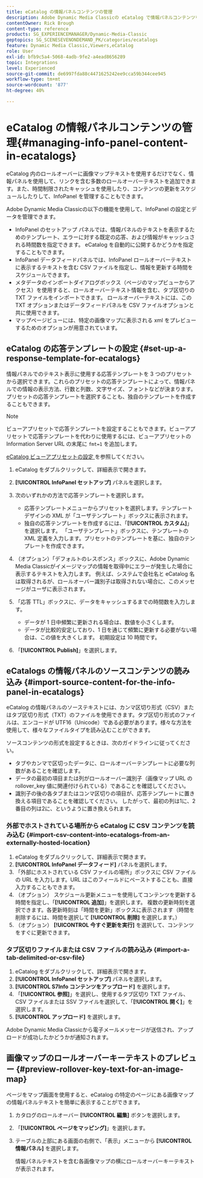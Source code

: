 ```yaml
---
title: eCatalog の情報パネルコンテンツの管理
description: Adobe Dynamic Media Classicの eCatalog で情報パネルコンテンツを管理する方法を説明します。
contentOwner: Rick Brough
content-type: reference
products: SG_EXPERIENCEMANAGER/Dynamic-Media-Classic
geptopics: SG_SCENESEVENONDEMAND_PK/categories/ecatalogs
feature: Dynamic Media Classic,Viewers,eCatalog
role: User
exl-id: bfb9c5a4-5068-4adb-9fe2-a4ead8656289
topic: Integrations
level: Experienced
source-git-commit: de6997fda88c4471625242ee9cca59b344cee945
workflow-type: tm+mt
source-wordcount: '877'
ht-degree: 40%

---
```


# eCatalog の情報パネルコンテンツの管理{#managing-info-panel-content-in-ecatalogs}

eCatalog 内のロールオーバーに画像マップテキストを使用するだけでなく、情報パネルを使用して、リンクを含む多数のロールオーバーテキストを追加できます。また、時間制限されたキャッシュを使用したり、コンテンツの更新をスケジュールしたりして、InfoPanel を管理することもできます。

Adobe Dynamic Media Classicの以下の機能を使用して、InfoPanel の設定とデータを管理できます。

* InfoPanel のセットアップ パネルでは、情報パネルのテキストを表示するためのテンプレート、エラーに対する既定の応答、および情報がキャッシュされる時間数を指定できます。 eCatalog を自動的に公開するかどうかを指定することもできます。
* InfoPanel データフィードパネルでは、InfoPanel ロールオーバーテキストに表示するテキストを含む CSV ファイルを指定し、情報を更新する時間をスケジュールできます。
* メタデータのインポートダイアログボックス（ページのマップビューからアクセス）を使用すると、ロールオーバーテキスト情報を含む、タブ区切りの TXT ファイルをインポートできます。 ロールオーバーテキストには、この TXT オプションまたはデータフィードパネルを CSV ファイルオプションと共に使用できます。
* マップページビューには、特定の画像マップに表示される xml をプレビューするためのオプションが用意されています。

## eCatalog の応答テンプレートの設定 {#set-up-a-response-template-for-ecatalogs}

情報パネルでのテキスト表示に使用する応答テンプレートを 3 つのプリセットから選択できます。これらのプリセットの応答テンプレートによって、情報パネルでの情報の表示方法、行数と列数、文字サイズ、フォントなどが決まります。プリセットの応答テンプレートを選択することも、独自のテンプレートを作成することもできます。

>[!NOTE]
>
>ビューアプリセットで応答テンプレートを設定することもできます。ビューアプリセットで応答テンプレートを代わりに使用するには、ビューアプリセットの Information Server URL の末尾に `fmt=1` を追加します。
>
>[eCatalog ビューアプリセットの設定 ](setting-ecatalog-viewer-presets.md#setting_up_ecatalog_viewer_presets) を参照してください。

1. eCatalog をダブルクリックして、詳細表示で開きます。
1. **[!UICONTROL InfoPanel セットアップ]** パネルを選択します。
1. 次のいずれかの方法で応答テンプレートを選択します。

   * 応答テンプレートメニューからプリセットを選択します。テンプレートデザインの XML が「ユーザテンプレート」ボックスに表示されます。
   * 独自の応答テンプレートを作成するには、「**[!UICONTROL カスタム]**」を選択します。 「ユーザテンプレート」ボックスに、テンプレートの XML 定義を入力します。プリセットのテンプレートを基に、独自のテンプレートを作成できます。

1. （オプション）「デフォルトのレスポンス」ボックスに、Adobe Dynamic Media Classicがイメージマップの情報を取得中にエラーが発生した場合に表示するテキストを入力します。 例えば、システムで会社名と eCatalog 名は取得されるが、ロールオーバー識別子は取得されない場合に、このメッセージがユーザに表示されます。
1. 「応答 TTL」ボックスに、データをキャッシュするまでの時間数を入力します。

   * データが 1 日中頻繁に更新される場合は、数値を小さくします。
   * データが比較的安定しており、1 日を通じて頻繁に更新する必要がない場合は、この値を大きくします。 初期設定は 10 時間です。

1. 「**[!UICONTROL Publish]**」を選択します。

## eCatalogs の情報パネルのソースコンテンツの読み込み {#import-source-content-for-the-info-panel-in-ecatalogs}

eCatalog の情報パネルのソーステキストには、カンマ区切り形式（CSV）またはタブ区切り形式（TXT）のファイルを使用できます。タブ区切り形式のファイルは、エンコードが UTF16（Unicode）である必要があります。様々な方法を使用して、様々なファイルタイプを読み込むことができます。

ソースコンテンツの形式を設定するときは、次のガイドラインに従ってください。

* タブやカンマで区切ったデータに、ロールオーバーテンプレートに必要な列数があることを確認します。
* データの最初の項目または列がロールオーバー識別子（画像マップ URL の rollover_key 値に関連付けられている）であることを確認してください。
* 識別子の後の各タブまたはコンマ区切りの項目が、応答テンプレートに置き換える項目であることを確認してください。 したがって、最初の列は$1$に、2 番目の列は$2$に、というように置き換えられます。

### 外部でホストされている場所から eCatalog に CSV コンテンツを読み込む {#import-csv-content-into-ecatalogs-from-an-externally-hosted-location}

1. eCatalog をダブルクリックして、詳細表示で開きます。
1. **[!UICONTROL InfoPanel データフィード]** パネルを選択します。
1. 「外部にホストされている CSV ファイルの場所」ボックスに CSV ファイルの URL を入力します。URL はこのフィールドにペーストすることも、直接入力することもできます。
1. （オプション） スケジュール更新メニューを使用してコンテンツを更新する時間を指定し、「**[!UICONTROL 追加]**」を選択します。 複数の更新時刻を選択できます。各更新時刻は「時間を更新」ボックスに表示されます（時間を削除するには、時間を選択して **[!UICONTROL 削除]** を選択します。）
1. （オプション） **[!UICONTROL 今すぐ更新を実行]** を選択して、コンテンツをすぐに更新できます。

### タブ区切りファイルまたは CSV ファイルの読み込み {#import-a-tab-delimited-or-csv-file}

<!-- 

Comment Type: remark
Last Modified By: unknown unknown 
Last Modified Date: 

<p>SR changed this section 10/23/2012</p>

 -->

1. eCatalog をダブルクリックして、詳細表示で開きます。
1. **[!UICONTROL InfoPanel セットアップ]** パネルを選択します。
1. **[!UICONTROL S7Info コンテンツをアップロード]** を選択します。
1. 「**[!UICONTROL 参照]**」を選択し、使用するタブ区切り TXT ファイル、CSV ファイルまたは SSV ファイルを選択して、「**[!UICONTROL 開く]**」を選択します。
1. **[!UICONTROL アップロード]** を選択します。

Adobe Dynamic Media Classicから電子メールメッセージが送信され、アップロードが成功したかどうかが通知されます。

## 画像マップのロールオーバーキーテキストのプレビュー {#preview-rollover-key-text-for-an-image-map}

ページをマップ画面を使用すると、eCatalog の特定のページにある画像マップの情報パネルテキストを簡単に表示することができます。

1. カタログのロールオーバー **[!UICONTROL 編集]** ボタンを選択します。
1. 「**[!UICONTROL ページをマッピング]**」を選択します。
1. テーブルの上部にある画面の右側で、「表示」メニューから **[!UICONTROL 情報パネル]** を選択します。

   情報パネルテキストを含む各画像マップの横にロールオーバーキーテキストが表示されます。
